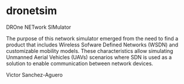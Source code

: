 # dronetsim
DROne NETwork SIMulator

The purpose of this network simulator emerged from the need to find a product that includes Wireless Sofware Defined Networks (WSDN) and customizable mobility models.  These characteristics allow simulating Unmanned Aerial Vehicles (UAVs) scenarios where SDN is used as a solution to enable communication between network devices.

Victor Sanchez-Aguero
